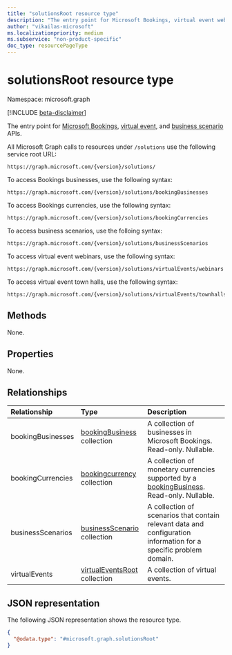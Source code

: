 ```yaml
---
title: "solutionsRoot resource type"
description: "The entry point for Microsoft Bookings, virtual event webinar, and business scenario APIs."
author: "vikailas-microsoft"
ms.localizationpriority: medium
ms.subservice: "non-product-specific"
doc_type: resourcePageType
---
```


# solutionsRoot resource type
Namespace: microsoft.graph

[!INCLUDE [beta-disclaimer](../../includes/beta-disclaimer.md)]

The entry point for [Microsoft Bookings](booking-api-overview.md), [virtual event](virtualevent.md), and [business scenario](businessscenario-overview.md) APIs.

All Microsoft Graph calls to resources under `/solutions` use the following service root URL:

<!-- { "blockType": "ignored" } -->
```http
https://graph.microsoft.com/{version}/solutions/
```

<!-- { "blockType": "ignored" } -->
To access Bookings businesses, use the following syntax:

```http
https://graph.microsoft.com/{version}/solutions/bookingBusinesses 
```

To access Bookings currencies, use the following syntax:

<!-- { "blockType": "ignored" } -->
```http
https://graph.microsoft.com/{version}/solutions/bookingCurrencies 
```

To access business scenarios, use the folloing syntax:

<!-- { "blockType": "ignored" } -->
```http
https://graph.microsoft.com/{version}/solutions/businessScenarios 
```

To access virtual event webinars, use the following syntax:

<!-- { "blockType": "ignored" } -->
```http
https://graph.microsoft.com/{version}/solutions/virtualEvents/webinars
```

To access virtual event town halls, use the following syntax:

<!-- { "blockType": "ignored" } -->
```http
https://graph.microsoft.com/{version}/solutions/virtualEvents/townhalls
```

## Methods
None.

## Properties
None. 

## Relationships
| Relationship | Type	|Description|
|:---------------|:--------|:----------|
|bookingBusinesses|[bookingBusiness](bookingbusiness.md) collection | A collection of businesses in Microsoft Bookings. Read-only. Nullable.|
|bookingCurrencies|[bookingcurrency](bookingcurrency.md) collection | A collection of monetary currencies supported by a [bookingBusiness](bookingbusiness.md). Read-only. Nullable.|
|businessScenarios|[businessScenario](businessscenario.md) collection | A collection of scenarios that contain relevant data and configuration information for a specific problem domain.|
|virtualEvents|[virtualEventsRoot](virtualeventsroot.md) collection | A collection of virtual events.|

## JSON representation
The following JSON representation shows the resource type.

<!-- {
  "blockType": "resource",
  "@odata.type": "microsoft.graph.solutionsRoot"
}
-->
```json
{
  "@odata.type": "#microsoft.graph.solutionsRoot"
}
